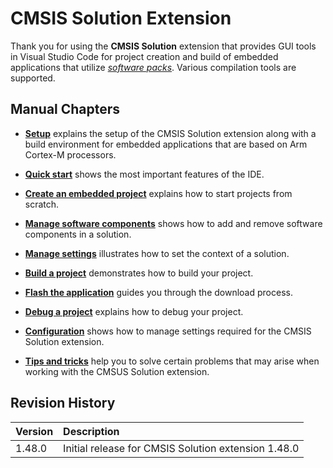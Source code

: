 # CMSIS Solution Extension

Thank you for using the **CMSIS Solution** extension that provides GUI tools in Visual Studio Code for project creation and build of embedded applications that utilize [*software packs*](https://www.keil.arm.com/packs/). Various compilation tools are supported.

## Manual Chapters

- [**Setup**](installation.md) explains the setup of the CMSIS Solution extension along with a build environment for
  embedded applications that are based on Arm Cortex-M processors.

- [**Quick start**](quickstart.md) shows the most important features of the IDE.

- [**Create an embedded project**](create_app.md) explains how to start projects from scratch.

- [**Manage software components**](./manage_components.md) shows how to add and remove software components in a solution.

- [**Manage settings**](./manage_settings.md) illustrates how to set the context of a solution.

- [**Build a project**](build.md) demonstrates how to build your project.

- [**Flash the application**](./flash.md) guides you through the download process.

- [**Debug a project**](debug.md) explains how to debug your project.

- [**Configuration**](configuration.md) shows how to manage settings required for the CMSIS Solution extension.

- [**Tips and tricks**](./tipsandtricks.md) help you to solve certain problems that may arise when working with the CMSUS
  Solution extension.

## Revision History

Version            | Description
:------------------|:-------------------------
1.48.0              | Initial release for CMSIS Solution extension 1.48.0
